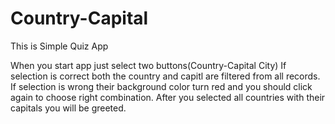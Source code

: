 # Country-Capital

This is Simple Quiz App

When you start app just select two buttons(Country-Capital City)
If selection is correct both the country and capitl are filtered from all records.
If selection is wrong their background color turn red and you should click again to choose right combination.
After you selected all countries with their capitals you will be greeted.

